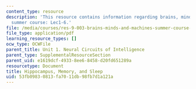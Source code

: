 ```yaml
---
content_type: resource
description: 'This resource contains information regarding brains, minds and machines
  summer course: Lec1-6.'
file: /media/courses/res-9-003-brains-minds-and-machines-summer-course-summer-2015/53fb09830813fa7011db98fb7d1a121a_MITRES_9_003SUM15_Lec1-6.pdf
file_type: application/pdf
learning_resource_types: []
ocw_type: OCWFile
parent_title: Unit 1. Neural Circuits of Intelligence
parent_type: SupplementalResourceSection
parent_uid: e1619dcf-4933-8ee6-8458-d20fd651289a
resourcetype: Document
title: Hippocampus, Memory, and Sleep
uid: 53fb0983-0813-fa70-11db-98fb7d1a121a
---
```

